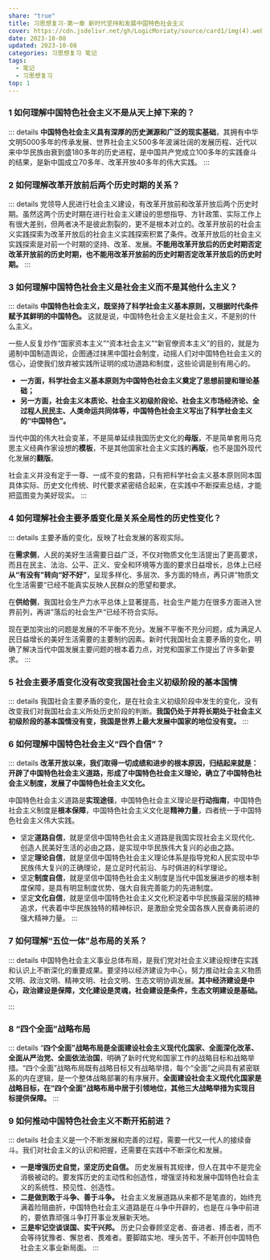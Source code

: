 ```yaml
---
share: "true"
title: 习思想复习-第一章 新时代坚持和发展中国特色社会主义
cover: https://cdn.jsdelivr.net/gh/LogicMoriaty/source/card1/img(4).webp
date: 2023-10-08
updated: 2023-10-08
categories: 习思想复习 笔记
tags:
  - 笔记
  - 习思想复习
top: 1
---
```

### 1 **如何理解中国特色社会主义不是从天上掉下来的？**
::: details
**中国特色社会主义具有深厚的历史渊源和广泛的现实基础**，其拥有中华文明5000多年的传承发展、世界社会主义500多年波澜壮阔的发展历程、近代以来中华民族由衰到盛180多年的历史进程，是中国共产党成立100多年的实践奋斗的结果，是新中国成立70多年、改革开放40多年的伟大实践。
:::

### 2 **如何理解改革开放前后两个历史时期的关系？**
::: details
党领导人民进行社会主义建设，有改革开放前和改革开放后两个历史时期。虽然这两个历史时期在进行社会主义建设的思想指导、方针政策、实际工作上有很大差别，但两者决不是彼此割裂的，更不是根本对立的。改革开放前的社会主义实践探索为改革开放后的社会主义实践探索积累了条件。改革开放后的社会主义实践探索是对前一个时期的坚持、改革、发展。**不能用改革开放后的历史时期否定改革开放前的历史时期，也不能用改革开放前的历史时期否定改革开放后的历史时期。**
:::


### 3 **如何理解中国特色社会主义是社会主义而不是其他什么主义？**
::: details
**中国特色社会主义，既坚持了科学社会主义基本原则，又根据时代条件赋予其鲜明的中国特色。** 这就是说，中国特色社会主义是社会主义，不是别的什么主义。

一些人反复炒作“国家资本主义”“资本社会主义”“新官僚资本主义”的目的，就是为遏制中国制造舆论，企图通过抹黑中国社会制度，动摇人们对中国特色社会主义的信心，迫使我们放弃被实践所证明的成功道路和制度，这些论调是别有用心的。

- **一方面，科学社会主义基本原则为中国特色社会主义奠定了思想前提和理论基础；**
- **另一方面，社会主义本质论、社会主义初级阶段论、社会主义市场经济论、全过程人民民主、人类命运共同体等，中国特色社会主义写出了科学社会主义的“中国特色”。** 

当代中国的伟大社会变革，不是简单延续我国历史文化的**母版**，不是简单套用马克思主义经典作家设想的**模板**，不是其他国家社会主义实践的**再版**，也不是国外现代化发展的**翻版**。

社会主义并没有定于一尊、一成不变的套路，只有把科学社会主义基本原则同本国具体实际、历史文化传统、时代要求紧密结合起来，在实践中不断探索总结，才能把蓝图变为美好现实。
:::


### 4 **如何理解社会主要矛盾变化是关系全局性的历史性变化？**

::: details
主要矛盾的变化，反映了社会发展的客观实际。

在**需求侧**，人民的美好生活需要日益广泛，不仅对物质文化生活提出了更高要求，而且在民主、法治、公平、正义、安全和环境等方面的要求日益增长，总体上已经**从“有没有”转向“好不好”**，呈现多样化、多层次、多方面的特点，再只讲“物质文化生活需要“已经不能真实反映人民群众的愿望和要求。

在**供给侧**，我国社会生产力水平总体上显著提高，社会生产能力在很多方面进入世界前列，再讲”落后的社会生产“已经不符合实际。

现在更加突出的问题是发展的不平衡不充分。发展不平衡不充分问题，成为满足人民日益增长的美好生活需要的主要制约因素。新时代我国社会主要矛盾的变化，明确了解决当代中国发展主要问题的根本着力点，对党和国家工作提出了许多新要求。
:::


### 5 **社会主要矛盾变化没有改变我国社会主义初级阶段的基本国情**
::: details
我国社会主要矛盾的变化，是在社会主义初级阶段中发生的变化，没有改变我们对我国社会主义所处历史阶段的判断。**我国仍处于并将长期处于社会主义初级阶段的基本国情没有变，我国是世界上最大发展中国家的地位没有变。**
:::


### 6 **如何理解中国特色社会主义“四个自信”？**
::: details
**改革开放以来，我们取得一切成绩和进步的根本原因，归结起来就是：开辟了中国特色社会主义道路，形成了中国特色社会主义理论，确立了中国特色社会主义制度，发展了中国特色社会主义文化。** 

中国特色社会主义道路是**实现途径**，中国特色社会主义理论是**行动指南**，中国特色社会主义制度是**根本保障**，中国特色社会主义文化是**精神力量**，四者统一于中国特色社会主义伟大实践。

- 坚定**道路自信**，就是坚信中国特色社会主义道路是我国实现社会主义现代化、创造人民美好生活的必由之路，是实现中华民族伟大复兴的必由之路。
- 坚定**理论自信**，就是坚信中国特色社会主义理论体系是指导党和人民实现中华民族伟大复兴的正确理论，是立足时代前沿、与时俱进的科学理论。
- 坚定**制度自信**，就是坚信中国特色社会主义制度是当代中国发展进步的根本制度保障，是具有明显制度优势、强大自我完善能力的先进制度。
- 坚定**文化自信**，就是坚信中国特色社会主义文化积淀着中华民族最深层的精神追求，代表着中华民族独特的精神标识，是激励全党全国各族人民奋勇前进的强大精神力量。
:::


### 7 **如何理解“五位一体”总布局的关系？**
::: details
中国特色社会主义事业总体布局，是我们党对社会主义建设规律在实践和认识上不断深化的重要成果。要坚持以经济建设为中心，努力推动社会主义物质文明、政治文明、精神文明、社会文明、生态文明协调发展。**其中经济建设是中心，政治建设是保障，文化建设是灵魂，社会建设是条件，生态文明建设是基础。**

:::


### 8 **“四个全面”战略布局**
::: details 
“**四个全面”战略布局是全面建设社会主义现代化国家、全面深化改革、全面从严治党、全面依法治国**，明确了新时代党和国家工作的战略目标和战略举措。“四个全面”战略布局既有战略目标又有战略举措，每个“全面”之间具有紧密联系的内在逻辑，是一个整体战略部署的有序展开。**全面建设社会主义现代化国家是战略目标，在“四个全面”战略布局中居于引领地位，其他三大战略举措为实现目标提供保障。**
:::

### 9 **如何推动中国特色社会主义不断开拓前进？**
::: details 
社会主义是一个不断发展和完善的过程，需要一代又一代人的接续奋斗。我们对社会主义的认识和把握，还需要在实践中不断深化和发展。

- **一是增强历史自觉，坚定历史自信。** 历史发展有其规律，但人在其中不是完全消极被动的。要发挥历史的主动性和创造性，增强坚持和发展中国特色社会主义的系统性、预见性、创造性。
- **二是做到敢于斗争、善于斗争。** 社会主义发展道路从来都不是笔直的，始终充满着险阻曲折，中国特色社会主义道路是在斗争中开辟的，也是在斗争中前进的，要依靠顽强斗争打开事业发展新天地。　
- **三是牢记空谈误国、实干兴邦。** 历史只会眷顾坚定者、奋进者、搏击者，而不会等待犹豫者、懈怠者、畏难者。要脚踏实地、埋头苦干，不断开创中国特色社会主义事业新局面。
:::